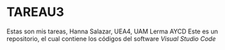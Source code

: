 # TAREAU3
Estas son mis tareas, Hanna Salazar, UEA4, UAM Lerma AYCD
Este es un repositorio, el cual contiene los códigos del software *Visual Studio Code*